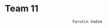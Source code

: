 ____________Team 11____________
============                                                                			
                                  Farutin Vadim